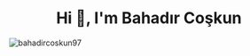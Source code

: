 <h1 align="center">Hi 👋, I'm Bahadır Coşkun</h1>

<p align="left"> <img src="https://komarev.com/ghpvc/?username=bahadircoskun97&label=Profile%20views&color=0e75b6&style=flat" alt="bahadircoskun97" /> </p>

<!---
BCTECHDEV/BCTECHDEV is a ✨ special ✨ repository because its `README.md` (this file) appears on your GitHub profile.
You can click the Preview link to take a look at your changes.
--->
